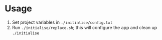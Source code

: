 
# Usage

1. Set project variables in `./initialise/config.txt`
2. Run `./initialise/replace.sh`; this will configure the app and clean up `./initialise`
